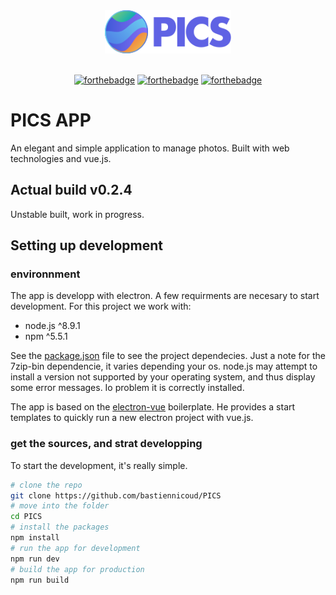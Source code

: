 <div align="center">
  <img src ="src/renderer/assets/img/logo.svg" width="40%"/><br><br>

  [![forthebadge](http://forthebadge.com/images/badges/uses-js.svg)](http://forthebadge.com)
  [![forthebadge](http://forthebadge.com/images/badges/made-with-vue.svg)](http://forthebadge.com)
  [![forthebadge](http://forthebadge.com/images/badges/winter-is-coming.svg)](http://forthebadge.com)

</div>


# PICS APP
An elegant and simple application to manage photos. Built with web technologies and vue.js.

## Actual build **v0.2.4**
Unstable built, work in progress.

## Setting up development
### environnment
The app is developp with electron. A few requirments are necesary to start development.
For this project we work with:
- node.js ^8.9.1
- npm ^5.5.1

See the [package.json](package.json) file to see the project dependecies. Just a note for the 7zip-bin dependencie, it varies depending your os. node.js may attempt to install a version not supported by your operating system, and thus display some error messages. Io problem it is correctly installed.

The app is based on the [electron-vue](https://github.com/SimulatedGREG/electron-vue) boilerplate. He provides a start templates to quickly run a new electron project with vue.js.

### get the sources, and strat developping
To start the development, it's really simple.
```bash
# clone the repo
git clone https://github.com/bastiennicoud/PICS
# move into the folder
cd PICS
# install the packages
npm install
# run the app for development
npm run dev
# build the app for production
npm run build
```